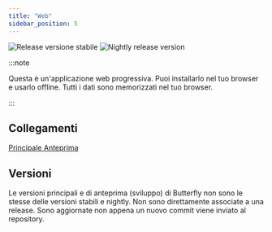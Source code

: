 ```yaml
---
title: "Web"
sidebar_position: 5
---
```


![Release versione stabile](https://img.shields.io/badge/dynamic/yaml?color=c4840d&label=Stable&query=%24.version&url=https%3A%2F%2Fraw.githubusercontent.com%2FLinwoodDev%2Fbutterfly%2Fstable%2Fapp%2Fpubspec.yaml&style=for-the-badge) ![Nightly release version](https://img.shields.io/badge/dynamic/yaml?color=f7d28c&label=Nightly&query=%24.version&url=https%3A%2F%2Fraw.githubusercontent.com%2FLinwoodDev%2Fbutterfly%2Fnightly%2Fapp%2Fpubspec.yaml&style=for-the-badge)

:::note

Questa è un'applicazione web progressiva. Puoi installarlo nel tuo browser e usarlo offline. Tutti i dati sono memorizzati nel tuo browser.

:::


## Collegamenti

<div className="row margin-bottom--lg padding--sm">
<a className="button button--outline button--info button--lg margin--sm" href="https://butterfly.linwood.dev">
  Principale
</a>
<a className="button button--outline button--danger button--lg margin--sm" href="https://preview.butterfly.linwood.dev">
  Anteprima
</a>
</div>

## Versioni

Le versioni principali e di anteprima (sviluppo) di Butterfly non sono le stesse delle versioni stabili e nightly. Non sono direttamente associate a una release. Sono aggiornate non appena un nuovo commit viene inviato al repository.
